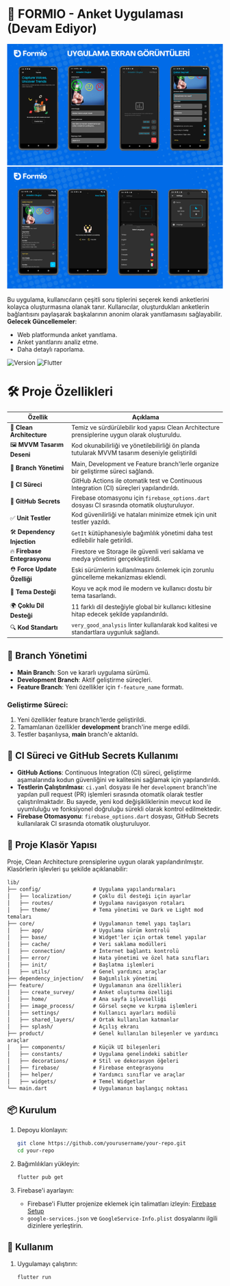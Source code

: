 # 🌟 FORMIO - Anket Uygulaması (Devam Ediyor)      

![Uygulama Tanıtım](https://github.com/NazimCimen/flutter_formio_survey_app/blob/main/assets/readme_img2.png)  
![Uygulama Tanıtım](https://github.com/NazimCimen/flutter_formio_survey_app/blob/main/assets/readme2.png)  


Bu uygulama, kullanıcıların çeşitli soru tiplerini seçerek kendi anketlerini kolayca oluşturmasına olanak tanır. Kullanıcılar, oluşturdukları anketlerin bağlantısını paylaşarak başkalarının anonim olarak yanıtlamasını sağlayabilir.  
**Gelecek Güncellemeler**:  
- Web platformunda anket yanıtlama.  
- Anket yanıtlarını analiz etme.  
- Daha detaylı raporlama.  

![Version](https://img.shields.io/badge/version-1.0.0-blue)  ![Flutter](https://img.shields.io/badge/Flutter-v3.22.0-blue)


# 🛠️ Proje Özellikleri

| **Özellik**                     | **Açıklama**                                                                                     |
|----------------------------------|-------------------------------------------------------------------------------------------------|
| 🌟 **Clean Architecture**        | Temiz ve sürdürülebilir kod yapısı Clean Architecture prensiplerine uygun olarak oluşturuldu.  |
| 🖼️ **MVVM Tasarım Deseni**       | Kod okunabilirliği ve yönetilebilirliği ön planda tutularak MVVM tasarım deseniyle geliştirildi|
| 🌿 **Branch Yönetimi**           | Main, Development ve Feature branch'lerle organize bir geliştirme süreci sağlandı.             |
| 🚀 **CI Süreci**                 | GitHub Actions ile otomatik test ve Continuous Integration (CI) süreçleri yapılandırıldı.      |
| 🔑 **GitHub Secrets**            | Firebase otomasyonu için `firebase_options.dart` dosyası CI sırasında otomatik oluşturuluyor.  |
| ✅ **Unit Testler**              | Kod güvenilirliği ve hataları minimize etmek için  unit testler yazıldı.                       |
| 🛠️ **Dependency Injection**      | `GetIt` kütüphanesiyle bağımlılık yönetimi daha test edilebilir hale getirildi.                |
| 🔥 **Firebase Entegrasyonu**     | Firestore ve Storage ile güvenli veri saklama ve medya yönetimi gerçekleştirildi.              |
| ⛑️ **Force Update Özelliği**     | Eski sürümlerin kullanılmasını önlemek için zorunlu güncelleme mekanizması eklendi.            |
| 🎨 **Tema Desteği**              | Koyu ve açık mod ile modern ve kullanıcı dostu bir tema tasarlandı.                            |
| 🌍 **Çoklu Dil Desteği**         | 11 farklı dil desteğiyle global bir kullanıcı kitlesine hitap edecek şekilde yapılandırıldı.   |
| 🔍 **Kod Standartı**             | `very_good_analysis` linter kullanılarak kod kalitesi ve standartlara uygunluk sağlandı.       |




## 🌿 **Branch Yönetim**i  
- **Main Branch**: Son ve kararlı uygulama sürümü.  
- **Development Branch**: Aktif geliştirme süreçleri.  
- **Feature Branch**: Yeni özellikler için `f-feature_name` formatı.  

### Geliştirme Süreci:  
1. Yeni özellikler feature branch'lerde geliştirildi.  
2. Tamamlanan özellikler **development** branch'ine merge edildi.  
3. Testler başarılıysa, **main** branch'e aktarıldı.  

## 🚀 **CI Süreci ve GitHub Secrets Kullanımı**
- **GitHub Actions**: Continuous Integration (CI) süreci, geliştirme aşamalarında kodun güvenliğini ve kalitesini sağlamak için yapılandırıldı.  
- **Testlerin Çalıştırılması**: `ci.yaml` dosyası ile her `development` branch'ine yapılan pull request (PR) işlemleri sırasında otomatik olarak testler çalıştırılmaktadır. Bu sayede, yeni kod değişikliklerinin mevcut kod ile uyumluluğu ve fonksiyonel doğruluğu sürekli olarak kontrol edilmektedir.  
- **Firebase Otomasyonu**: `firebase_options.dart` dosyası, GitHub Secrets kullanılarak CI sırasında otomatik oluşturuluyor.  

## 📂 **Proje Klasör Yapısı**  

Proje, Clean Architecture prensiplerine uygun olarak yapılandırılmıştır. Klasörlerin işlevleri şu şekilde açıklanabilir:  

```plaintext
lib/
├── config/                 # Uygulama yapılandırmaları
│   ├── localization/       # Çoklu dil desteği için ayarlar
│   ├── routes/             # Uygulama navigasyon rotaları
│   ├── theme/              # Tema yönetimi ve Dark ve Light mod temaları
├── core/                   # Uygulamanın temel yapı taşları
│   ├── app/                # Uygulama sürüm kontrolü
│   ├── base/               # Widget'ler için ortak temel yapılar
│   ├── cache/              # Veri saklama modülleri
│   ├── connection/         # İnternet bağlantı kontrolü
│   ├── error/              # Hata yönetimi ve özel hata sınıfları
│   ├── init/               # Başlatma işlemleri
│   ├── utils/              # Genel yardımcı araçlar
├── dependency_injection/   # Bağımlılık yönetimi
├── feature/                # Uygulamanın ana özellikleri
│   ├── create_survey/      # Anket oluşturma özelliği
│   ├── home/               # Ana sayfa işlevselliği
│   ├── image_process/      # Görsel seçme ve kırpma işlemleri 
│   ├── settings/           # Kullanıcı ayarları modülü
│   ├── shared_layers/      # Ortak kullanılan katmanlar
│   ├── splash/             # Açılış ekranı
├── product/                # Genel kullanılan bileşenler ve yardımcı araçlar
│   ├── components/         # Küçük UI bileşenleri
│   ├── constants/          # Uygulama genelindeki sabitler
│   ├── decorations/        # Stil ve dekorasyon öğeleri
│   ├── firebase/           # Firebase entegrasyonu
│   ├── helper/             # Yardımcı sınıflar ve araçlar
│   ├── widgets/            # Temel Widgetlar
└── main.dart               # Uygulamanın başlangıç noktası
```
## 📦 Kurulum

1. Depoyu klonlayın:
    ```sh
    git clone https://github.com/yourusername/your-repo.git
    cd your-repo
    ```

2. Bağımlılıkları yükleyin:
    ```sh
    flutter pub get
    ```

3. Firebase'i ayarlayın:
    - Firebase'i Flutter projenize eklemek için talimatları izleyin: [Firebase Setup](https://firebase.flutter.dev/docs/overview)
    - `google-services.json` ve `GoogleService-Info.plist` dosyalarını ilgili dizinlere yerleştirin.

## 🚀 Kullanım

1. Uygulamayı çalıştırın:
    ```sh
    flutter run
    ```
